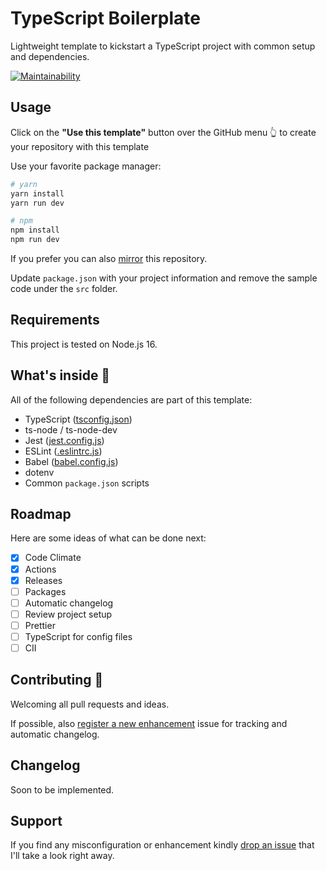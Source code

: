 # TypeScript Boilerplate

Lightweight template to kickstart a TypeScript project with common setup and dependencies.

[![Maintainability](https://api.codeclimate.com/v1/badges/aa2ba09800125d519098/maintainability)](https://codeclimate.com/github/epomatti/typescript-boilerplate/maintainability)

## Usage

Click on the **"Use this template"** button over the GitHub menu 👆 to create your repository with this template

Use your favorite package manager:

```sh
# yarn
yarn install
yarn run dev

# npm
npm install
npm run dev
```

If you prefer you can also [mirror](https://docs.github.com/en/repositories/creating-and-managing-repositories/duplicating-a-repository) this repository.

Update `package.json` with your project information and remove the sample code under the `src` folder.

## Requirements

This project is tested on Node.js 16.

## What's inside 👀

All of the following dependencies are part of this template:

- TypeScript ([tsconfig.json](./tsconfig.json))
- ts-node / ts-node-dev
- Jest ([jest.config.js](./jest.config.js))
- ESLint ([.eslintrc.js](./.eslintrc.js))
- Babel ([babel.config.js](./babel.config.js))
- dotenv
- Common `package.json` scripts

## Roadmap

Here are some ideas of what can be done next:

- [X] Code Climate
- [X] Actions
- [X] Releases
- [ ] Packages
- [ ] Automatic changelog
- [ ] Review project setup
- [ ] Prettier
- [ ] TypeScript for config files
- [ ] CII

## Contributing 🤝

Welcoming all pull requests and ideas.

If possible, also [register a new enhancement](https://github.com/epomatti/typescript-boilerplate/issues) issue for tracking and automatic changelog.

## Changelog 

Soon to be implemented.

## Support

If you find any misconfiguration or enhancement kindly [drop an issue](https://github.com/epomatti/typescript-boilerplate/issues) that I'll take a look right away.
